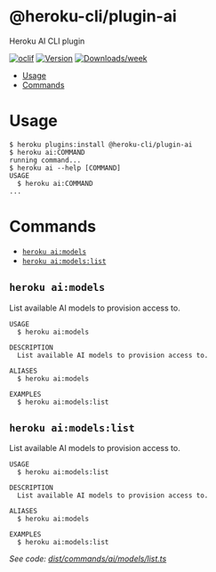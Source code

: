 @heroku-cli/plugin-ai
=====================

Heroku AI CLI plugin


[![oclif](https://img.shields.io/badge/cli-oclif-brightgreen.svg)](https://oclif.io)
[![Version](https://img.shields.io/npm/v/@heroku-cli/plugin-ai.svg)](https://npmjs.org/package/@heroku-cli/plugin-ai)
[![Downloads/week](https://img.shields.io/npm/dw/@heroku-cli/plugin-ai.svg)](https://npmjs.org/package/@heroku-cli/plugin-ai)


<!-- toc -->
* [Usage](#usage)
* [Commands](#commands)
<!-- tocstop -->
# Usage
```sh-session
$ heroku plugins:install @heroku-cli/plugin-ai
$ heroku ai:COMMAND
running command...
$ heroku ai --help [COMMAND]
USAGE
  $ heroku ai:COMMAND
...
```
# Commands
<!-- commands -->
* [`heroku ai:models`](#heroku-aimodels)
* [`heroku ai:models:list`](#heroku-aimodelslist)

## `heroku ai:models`

List available AI models to provision access to.

```
USAGE
  $ heroku ai:models

DESCRIPTION
  List available AI models to provision access to.

ALIASES
  $ heroku ai:models

EXAMPLES
  $ heroku ai:models:list
```

## `heroku ai:models:list`

List available AI models to provision access to.

```
USAGE
  $ heroku ai:models:list

DESCRIPTION
  List available AI models to provision access to.

ALIASES
  $ heroku ai:models

EXAMPLES
  $ heroku ai:models:list
```

_See code: [dist/commands/ai/models/list.ts](https://github.com/heroku/heroku-cli-plugin-integration/blob/v0.0.0/dist/commands/ai/models/list.ts)_
<!-- commandsstop -->
